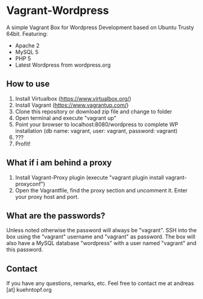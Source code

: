 # Vagrant-Wordpress

A simple Vagrant Box for Wordpress Development based on Ubuntu Trusty 64bit.
Featuring:

* Apache 2
* MySQL 5
* PHP 5
* Latest Wordpress from wordpress.org

## How to use

1. Install Virtualbox (https://www.virtualbox.org/)
2. Install Vagrant (https://www.vagrantup.com/)
3. Clone this repository or download zip file and change to folder
4. Open terminal and execute "vagrant up"
5. Point your browser to localhost:8080/wordpress to complete WP installation (db name: vagrant, user: vagrant, password: vagrant)
6. ???
7. Profit!

## What if i am behind a proxy

1. Install Vagrant-Proxy plugin (execute "vagrant plugin install vagrant-proxyconf")
2. Open the Vagrantfile, find the proxy section and uncomment it. Enter your proxy host and port.

## What are the passwords?

Unless noted otherwise the password will always be "vagrant".
SSH into the box using the "vagrant" username and "vagrant" as password.
The box will also have a MySQL database "wordpress" with a user named "vagrant" and this password.

## Contact

If you have any questions, remarks, etc. Feel free to contact me at andreas [at] kuehntopf.org
